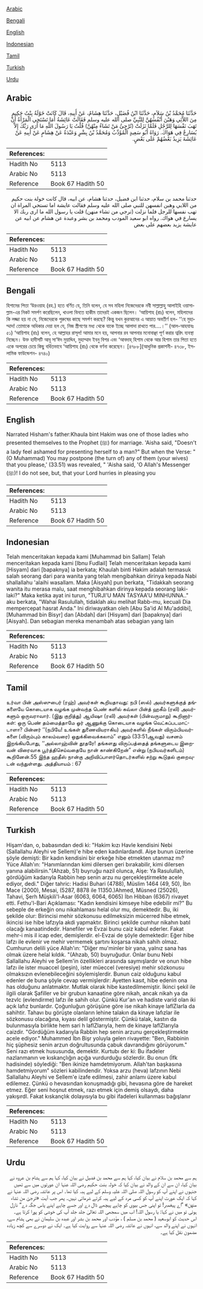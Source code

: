 [Arabic](#arabic)

[Bengali](#bengali)

[English](#english)

[Indonesian](#indonesian)

[Tamil](#tamil)

[Turkish](#turkish)

[Urdu](#urdu)

## Arabic


<div dir="rtl" lang="ar" style={{fontSize:'larger',backgroundColor:'#f8f9fa',padding:20}}>
حَدَّثَنَا مُحَمَّدُ بْنُ سَلاَمٍ، حَدَّثَنَا ابْنُ فُضَيْلٍ، حَدَّثَنَا هِشَامٌ، عَنْ أَبِيهِ، قَالَ كَانَتْ خَوْلَةُ بِنْتُ حَكِيمٍ مِنَ اللاَّئِي وَهَبْنَ أَنْفُسَهُنَّ لِلنَّبِيِّ صلى الله عليه وسلم فَقَالَتْ عَائِشَةُ أَمَا تَسْتَحِي الْمَرْأَةُ أَنْ تَهَبَ نَفْسَهَا لِلرَّجُلِ فَلَمَّا نَزَلَتْ ‏(‏تُرْجِئُ مَنْ تَشَاءُ مِنْهُنَّ‏)‏ قُلْتُ يَا رَسُولَ اللَّهِ مَا أَرَى رَبَّكَ إِلاَّ يُسَارِعُ فِي هَوَاكَ‏.‏ رَوَاهُ أَبُو سَعِيدٍ الْمُؤَدِّبُ وَمُحَمَّدُ بْنُ بِشْرٍ وَعَبْدَةُ عَنْ هِشَامٍ عَنْ أَبِيهِ عَنْ عَائِشَةَ يَزِيدُ بَعْضُهُمْ عَلَى بَعْضٍ‏.‏
</div>
<div style={{backgroundColor:'#f8f9fa',padding:20, marginBottom: 10}}><table> <thead> <tr> <th>References:</th> <th></th> </tr> </thead> <tbody><tr><td>Hadith No</td><td>5113</td></tr><tr><td>Arabic No</td><td>5113</td></tr><tr><td>Reference</td><td>Book 67 Hadith 50</td></tr></tbody></table></div>


<div dir="rtl" lang="ar" style={{fontSize:'larger',backgroundColor:'#f8f9fa',padding:20}}>
حدثنا محمد بن سلام، حدثنا ابن فضيل، حدثنا هشام، عن ابيه، قال كانت خولة بنت حكيم من اللايي وهبن انفسهن للنبي صلى الله عليه وسلم فقالت عايشة اما تستحي المراة ان تهب نفسها للرجل فلما نزلت (ترجي من تشاء منهن) قلت يا رسول الله ما ارى ربك الا يسارع في هواك. رواه ابو سعيد المودب ومحمد بن بشر وعبدة عن هشام عن ابيه عن عايشة يزيد بعضهم على بعض
</div>
<div style={{backgroundColor:'#f8f9fa',padding:20, marginBottom: 10}}><table> <thead> <tr> <th>References:</th> <th></th> </tr> </thead> <tbody><tr><td>Hadith No</td><td>5113</td></tr><tr><td>Arabic No</td><td>5113</td></tr><tr><td>Reference</td><td>Book 67 Hadith 50</td></tr></tbody></table></div>

## Bengali


<div dir="ltr" lang="bn" style={{fontSize:'larger',backgroundColor:'#f8f9fa',padding:20}}>
হিশামের পিতা ‘উরওয়াহ (রহ.) হতে বর্ণিত যে, তিনি বলেন, যে সব মহিলা নিজেদেরকে নবী সাল্লাল্লাহু আলাইহি ওয়াসাল্লাম-এর নিকট সমর্পণ করেছিলেন, খাওলা বিনতে হাকীম তাদেরই একজন ছিলেন। ‘আয়িশাহ (রাঃ) বলেন, মহিলাদের কি লজ্জা হয় না যে, নিজেদেরকে পুরুষের কাছে সমর্পণ করছে? কিন্তু যখন কুরআনের এ আয়াত অবতীর্ণ হল- ‘‘হে মুহাম্মাদ! তোমাকে অধিকার দেয়া হল যে, নিজ স্ত্রীগণের মধ্য থেকে যাকে ইচ্ছে আলাদা রাখতে পার....।’’ (আল-আহযাবঃ ৫১) ‘আয়িশাহ (রাঃ) বলেন, হে আল্লাহর রাসূল! আমার মনে হয়, আপনার রব আপনার মনোবাঞ্ছা পূর্ণ করার ত্বরিৎ ব্যবস্থা নিচ্ছেন। উক্ত হাদীসটি আবূ সা‘ঈদ মুয়াদ্দিব, মুহাম্মাদ ইবনু বিশর এবং ‘আবদাহ্ হিশাম থেকে আর হিশাম তার পিতা হতে একে অপরের চেয়ে কিছু বর্ধিতভাবে ‘আয়িশাহ (রাঃ) থেকে বর্ণনা করেছেন। [৪৭৮৮](আধুনিক প্রকাশনী- ৪৭৩৮, ইসলামিক ফাউন্ডেশন- ৪৭৪০)
</div>
<div style={{backgroundColor:'#f8f9fa',padding:20, marginBottom: 10}}><table> <thead> <tr> <th>References:</th> <th></th> </tr> </thead> <tbody><tr><td>Hadith No</td><td>5113</td></tr><tr><td>Arabic No</td><td>5113</td></tr><tr><td>Reference</td><td>Book 67 Hadith 50</td></tr></tbody></table></div>

## English


<div dir="ltr" lang="en" style={{fontSize:'larger',backgroundColor:'#f8f9fa',padding:20}}>
Narrated Hisham's father:Khaula bint Hakim was one of those ladies who presented themselves to the Prophet (ﷺ) for marriage. 'Aisha said, "Doesn't a lady feel ashamed for presenting herself to a man?" But when the Verse: "(O Muhammad) You may postpone (the turn of) any of them (your wives) that you please,' (33.51) was revealed, " 'Aisha said, 'O Allah's Messenger (ﷺ)! I do not see, but, that your Lord hurries in pleasing you
</div>
<div style={{backgroundColor:'#f8f9fa',padding:20, marginBottom: 10}}><table> <thead> <tr> <th>References:</th> <th></th> </tr> </thead> <tbody><tr><td>Hadith No</td><td>5113</td></tr><tr><td>Arabic No</td><td>5113</td></tr><tr><td>Reference</td><td>Book 67 Hadith 50</td></tr></tbody></table></div>

## Indonesian


<div dir="ltr" lang="id" style={{fontSize:'larger',backgroundColor:'#f8f9fa',padding:20}}>
Telah menceritakan kepada kami [Muhammad bin Sallam] Telah menceritakan kepada kami [Ibnu Fudlail] Telah menceritakan kepada kami [Hisyam] dari [bapaknya] ia berkata; Khaulah binti Hakim adalah termasuk salah seorang dari para wanita yang telah mengibahkan dirinya kepada Nabi shallallahu 'alaihi wasallam. Maka [Aisyah] pun berkata, "Tidakkah seorang wanita itu merasa malu, saat menghibahkan dirinya kepada seorang laki-laki?" Maka ketika ayat ini turun, "TURJI'U MAN TASYAA'U MINHUNNA.." aku berkata, "Wahai Rasulullah, tidaklah aku melihat Rabb-mu, kecuali Dia mempercepat hasrat Anda." Ini diriwayatkan oleh [Abu Sa'id Al Mu'addibi], [Muhammad bin Bisyr] dan [Abdah] dari [Hisyam] dari [bapaknya] dari [Aisyah]. Dan sebagian mereka menambah atas sebagian yang lain
</div>
<div style={{backgroundColor:'#f8f9fa',padding:20, marginBottom: 10}}><table> <thead> <tr> <th>References:</th> <th></th> </tr> </thead> <tbody><tr><td>Hadith No</td><td>5113</td></tr><tr><td>Arabic No</td><td>5113</td></tr><tr><td>Reference</td><td>Book 67 Hadith 50</td></tr></tbody></table></div>

## Tamil


<div dir="ltr" lang="ta" style={{fontSize:'larger',backgroundColor:'#f8f9fa',padding:20}}>
உர்வா பின் அஸ்ஸுபைர் (ரஹ்) அவர்கள் கூறியதாவது: நபி (ஸல்) அவர்களுக்குத் தங்களையே கொடையாக வழங்க முன்வந்த பெண் களில் கவ்லா பின்த் ஹகீம் (ரலி) அவர்களும் ஒருவராவார். (இது குறித்து) ஆயிஷா (ரலி) அவர்கள் (பின்வருமாறு) கூறினார்கள்: ஒரு பெண் தம்மைத்தாமே ஓர் ஆணுக்கு கொடையாக வழங்க வெட்கப்படமாட்டாளா? பின்னர் ‘‘(நபியே! உங்கள் துணைவியராகிய) அவர்களில் நீங்கள் விரும்பியவர்களை (விரும்பும் காலம்வரை) ஒதுக்கிவைக்கலாம்” எனும் (33:51ஆவது) வசனம் இறங்கியபோது, ‘‘அல்லாஹ்வின் தூதரே! தங்களது விருப்பத்தைத் தங்களுடைய இறைவன் விரைவாக பூர்த்திசெய்வதையே நான் காண்கிறேன்” என்று (நபியவர்களிடம்) கூறினேன்.55 இந்த ஹதீஸ் நான்கு அறிவிப்பாளர்தொடர்களில் சற்று கூடுதல் குறைவுடன் வந்துள்ளது. அத்தியாயம் : 67
</div>
<div style={{backgroundColor:'#f8f9fa',padding:20, marginBottom: 10}}><table> <thead> <tr> <th>References:</th> <th></th> </tr> </thead> <tbody><tr><td>Hadith No</td><td>5113</td></tr><tr><td>Arabic No</td><td>5113</td></tr><tr><td>Reference</td><td>Book 67 Hadith 50</td></tr></tbody></table></div>

## Turkish


<div dir="ltr" lang="tr" style={{fontSize:'larger',backgroundColor:'#f8f9fa',padding:20}}>
Hişam'dan, o, babasından dedi ki: "Hakim kızı Havle kendisini Nebi (Sallallahu Aleyhi ve Sellem)'e hibe eden kadınlardandI. Aişe bunun üzerine şöyle demişti: Bir kadın kendisini bir erkeğe hibe etmekten utanmaz mı? Yüce Allah'ın: "Hanımlarından kimi dilersen geri bırakabilir, kimi dilersen yanına alabilirsin."(Ahzab, 51) buyruğu nazil olunca, Aişe: Ya Rasulullah, gördüğüm kadarıyla Rabbin hep senin arzu nu gerçekleştirmekte acele ediyor, dedi." Diğer tahric: Hadisi Buhari (4788), Müslim 1464 (49, 50), İbn Mace (2000), Mesai, (5287, 8878 ile 11350.)Ahmed, Müsned (25026), Tahavi, Şerh Müşkili'l-Asar (6063, 6064, 6065) İbn Hibban (6367) rivayet etti. Fethu'l-Bari Açıklaması: "Kadın kendisini kimseye hibe edebilir mi?" Bu sebeple de erkeğin onu nikahlaması helal olur mu, demektedir. Bu, iki şekilde olur: Birincisi mehir sözkonusu edilmeksizin mücerred hibe etmek, ikincisi ise hibe lafzıyla akdi yapmaktır. Birinci şekilde cumhur nikahın batıl olacağı kanaatindedir. Hanefiler ve Evzai bunu caiz kabul ederler. Fakat mehr-i mis il icap eder, demişlerdir. el-Evzai de şöyle demektedir: Eğer hibe lafzı ile evlenir ve mehir vermemek şartını koşarsa nikah sahih olmaz. Cumhurun delili yüce Allah'ın: "Diğer mu'minler bir yana, yalnız sana has olmak üzere helal kıldık. "(Ahzab, 50) buyruğudur. Onlar bunu Nebi Sallallahu Aleyhi ve Sellem'in özellikleri arasında saymışlardır ve onun hibe lafzı ile ister muaccel (peşin), ister müeccel (veresiye) mehir sözkonusu olmaksızın evlenebileceğini söylemişlerdir. Bunun caiz olduğunu kabul edenler de buna şöyle cevap vermişlerdir: Ayetten kasıt, hibe edenin ona has olduğunu anlatmaktır. Mutlak olarak hibe kastedilmemiştir. İkinci şekil ile ilgili olarak Şafiller ve bir grubun kanaatine göre nikah, ancak nikah ya da tezvlc (evlendirme) lafzı ile sahih olur. Çünkü Kur'an ve hadiste varid olan iki açık lafız bunlardır. Çoğunluğun görüşüne göre ise nikah kinaye laflZlarla da sahihtir. Tahavı bu görüşte olanların lehine talakın da kinaye lafızlar ile sözkonusu olacağına, kıyası delil göstermiştir. Çünkü talak, kastın da bulunmasıyla birlikte hem sari h laflZlarıyla, hem de kinaye laflZlarıyla caizdir. "Gördüğüm kadarıyla Rabbin hep senin arzunu gerçekleştirmekte acele ediyor." Muhammed İbn Bişr yoluyla gelen rivayette: "Ben, Rabbinin hiç şüphesiz senin arzun doğrultusunda çabuk davrandığını görüyorum." Seni razı etmek hususunda, demektir. Kurtubı der ki: Bu ifadeler nazlanmanın ve kıskançlığın açığa vurdurduğu sözlerdir. Bu onun (İfk hadisinde) söylediği: "Ben ikinize hamdetmiyorum. Allah'tan başkasına hamdetmiyorum" sözleri kabilindendir. Yoksa arzu (heva) lafzının Nebi Sallallahu Aleyhi ve Sellem'e izafe edilmesi, zahir anlamı üzere kabul edilemez. Çünkü o hevasından konuşmadığı gibi, hevasına göre de hareket etmez. Eğer seni hoşnut etmek, razı etmek için demiş olsaydı, daha yakışırdl. Fakat kıskançlık dolayısıyla bu gibi ifadeleri kullanması bağışlanır
</div>
<div style={{backgroundColor:'#f8f9fa',padding:20, marginBottom: 10}}><table> <thead> <tr> <th>References:</th> <th></th> </tr> </thead> <tbody><tr><td>Hadith No</td><td>5113</td></tr><tr><td>Arabic No</td><td>5113</td></tr><tr><td>Reference</td><td>Book 67 Hadith 50</td></tr></tbody></table></div>

## Urdu


<div dir="rtl" lang="ur" style={{fontSize:'larger',backgroundColor:'#f8f9fa',padding:20}}>
ہم سے محمد بن سلام نے بیان کیا، کہا ہم سے محمد بن فضیل نے بیان کیا، کہا ہم سے ہشام بن عروہ نے بیان کیا، ان سے ان کے والد نے بیان کیا کہ خولہ بنت حکیم رضی اللہ عنہا ان عورتوں میں سے تھیں جنہوں نے اپنے آپ کو رسول اللہ صلی اللہ علیہ وسلم کے لیے ہبہ کیا تھا۔ اس پر عائشہ رضی اللہ عنہا نے کہا کہ ایک عورت اپنے آپ کو کسی مرد کے لیے ہبہ کرتے شرماتی نہیں۔ پھر جب آیت «ترجئ من تشاء منهن‏» ”اے پیغمبر! تو اپنی جس بیوی کو چاہے پیچھے ڈال دے اور جسے چاہے اپنے پاس جگہ دے“ نازل ہوئی تو میں نے کہا: یا رسول اللہ! اب میں سمجھی اللہ تعالیٰ جلد جلد آپ کی خوشی کو پورا کرتا ہے۔ اس حدیث کو ابوسعید ( محمد بن مسلم ) ، مؤدب اور محمد بن بشر اور عبدہ بن سلیمان نے بھی ہشام سے، انہوں نے اپنے والد سے، انہوں نے عائشہ رضی اللہ عنہا سے روایت کیا ہے۔ ایک نے دوسرے سے کچھ زیادہ مضمون نقل کیا ہے۔
</div>
<div style={{backgroundColor:'#f8f9fa',padding:20, marginBottom: 10}}><table> <thead> <tr> <th>References:</th> <th></th> </tr> </thead> <tbody><tr><td>Hadith No</td><td>5113</td></tr><tr><td>Arabic No</td><td>5113</td></tr><tr><td>Reference</td><td>Book 67 Hadith 50</td></tr></tbody></table></div>